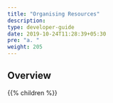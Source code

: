 ```yaml
---
title: "Organising Resources"
description:
type: developer-guide
date: 2019-10-24T11:28:39+05:30
pre: "a. "
weight: 205
---
```

## Overview

{{% children %}}